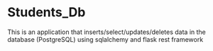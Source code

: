 # Students_Db
This is an application that inserts/select/updates/deletes data in the database (PostgreSQL) using sqlalchemy and flask rest framework

